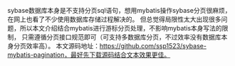 sybase数据库本身是不支持分页sql语句，想用mybatis操作sybase分页很麻烦，在网上也看了不少使用数据库存储过程解决的。
但总觉得局限性太大出现很多问题，所以本文介绍结合mybatis进行游标分页处理，不影响mybatis本身写法的限制，
只需遵循分页接口规范即可（可支持多数据库分页，不过效率没有数据库本身分页效率高）。
本文源码地址：https://github.com/ssp1523/sybase-mybatis-pagination，最好先下载源码结合文本效果更佳。